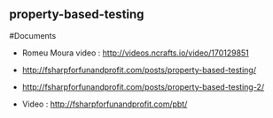 ## property-based-testing

#Documents

 - Romeu Moura video  : http://videos.ncrafts.io/video/170129851

 - http://fsharpforfunandprofit.com/posts/property-based-testing/
 - http://fsharpforfunandprofit.com/posts/property-based-testing-2/
 - Video : http://fsharpforfunandprofit.com/pbt/
